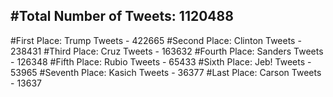 #Total Number of Tweets: 1120488 
---
#First Place: Trump Tweets - 422665
#Second Place: Clinton Tweets - 238431
#Third Place: Cruz Tweets - 163632
#Fourth Place: Sanders Tweets - 126348
#Fifth Place: Rubio Tweets - 65433
#Sixth Place: Jeb! Tweets - 53965
#Seventh Place: Kasich Tweets - 36377
#Last Place: Carson Tweets - 13637
